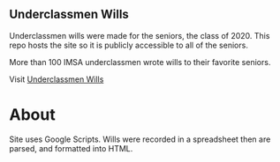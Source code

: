 ## Underclassmen Wills
Underclassmen wills were made for the seniors, the class of 2020. This repo hosts the site so it is publicly accessible to all of the seniors.

More than 100 IMSA underclassmen wrote wills to their favorite seniors.

Visit [Underclassmen Wills](https://underclassmenwills.me/)

# About
Site uses Google Scripts. Wills were recorded in a spreadsheet then are parsed, and formatted into HTML.
